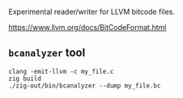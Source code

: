 Experimental reader/writer for LLVM bitcode files.

https://www.llvm.org/docs/BitCodeFormat.html

## `bcanalyzer` tool

```
clang -emit-llvm -c my_file.c
zig build
./zig-out/bin/bcanalyzer --dump my_file.bc
```
